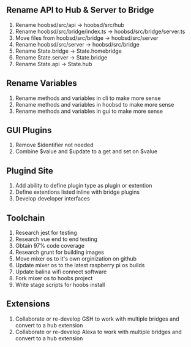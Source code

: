 ## Rename API to Hub & Server to Bridge

1. Rename hoobsd/src/api -> hoobsd/src/hub
2. Rename hoobsd/src/bridge/index.ts -> hoobsd/src/bridge/server.ts
3. Move files from hoobsd/src/bridge -> hoobsd/src/server
4. Rename hoobsd/src/server -> hoobsd/src/bridge
5. Rename State.bridge -> State.homebridge
6. Rename State.server -> State.bridge
7. Rename State.api -> State.hub

## Rename Variables

1. Rename methods and variables in cli to make more sense
2. Rename methods and variables in hoobsd to make more sense
3. Rename methods and variables in gui to make more sense

## GUI Plugins

1. Remove $identifier not needed
2. Combine $value and $update to a get and set on $value

## Plugind Site

1. Add ability to define plugin type as plugin or extention
2. Define extentions listed inline with bridge plugins
3. Develop developer interfaces

## Toolchain

1. Research jest for testing
2. Research vue end to end testing
3. Obtain 97% code coverage
4. Research grunt for building images
5. Move mixer os to it's own orginization on github
6. Update mixer os to the latest raspberry pi os builds
7. Update balina wifi connect software
8. Fork mixer os to hoobs project
9. Write stage scripts for hoobs install

## Extensions
1. Collaborate or re-develop GSH to work with multiple bridges and convert to a hub extension
1. Collaborate or re-develop Alexa to work with multiple bridges and convert to a hub extension
